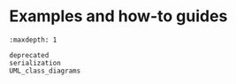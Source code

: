 # Examples and how-to guides 

```{toctree}
:maxdepth: 1

deprecated
serialization
UML_class_diagrams
```
